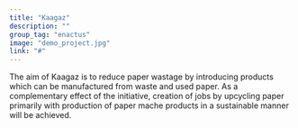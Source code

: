 ```yaml
---
title: "Kaagaz"
description: ""
group_tag: "enactus"
image: "demo_project.jpg" 
link: "#"
---
```


The aim of Kaagaz is to reduce paper wastage by introducing products which can be manufactured from waste and used paper. 
As a complementary effect of  the initiative, creation of jobs by upcycling paper primarily with production of paper mache products in a sustainable manner will be achieved.